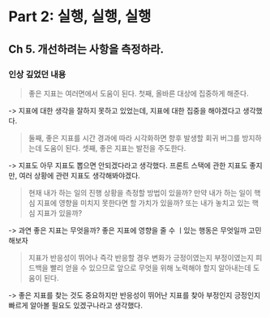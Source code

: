 # Part 2: 실행, 실행, 실행

## Ch 5. 개선하려는 사항을 측정하라.

### 인상 깊었던 내용

> 좋은 지표는 여러면에서 도움이 된다. 첫째, 올바른 대상에 집중하게 해준다.

-> 지표에 대한 생각을 잘하지 못하고 있었는데, 지표에 대한 집중을 해야겠다고 생각했다.

> 둘째, 좋은 지표를 시간 경과에 따라 시각화하면 향후 발생할 회귀 버그를 방지하는데 도움이 된다. 셋째, 좋은 지표는 발전을 주도한다.

-> 지표도 아무 지표도 뽑으면 안되겠다라고 생각했다. 프론트 스택에 관한 지표도 좋지만, 여러 상황에 관련 지표도 생각해봐야겠다.

> 현재 내가 하는 일의 진행 상황을 측정할 방법이 있을까?
> 만약 내가 하는 일이 핵심 지표에 영향을 미치지 못한다면 할 가치가 있을까? 또는 내가 놓치고 있는 핵심 지표가 있을까?

-> 과연 좋은 지표는 무엇을까? 좋은 지표에 영향을 줄 수 ㅣ있는 행동은 무엇일까 고민해보자

> 지표가 반응성이 뛰어나 즉각 반응할 경우 변화가 긍정이였는지 부정이였는지 피드백을 빨리 얻을 수 있으므로 앞으로 무엇을 위해 노력해야 할지 알아내는데 도움이 된다.

-> 좋은 지표를 찾는 것도 중요하지만 반응성이 뛰어난 지표를 찾아 부정인지 긍정인지 빠르게 알아볼 필요도 있겠구나라고 생각했다.